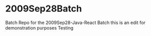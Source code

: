 # 2009Sep28Batch
Batch Repo for the 2009Sep28-Java-React Batch
this is an edit for demonstration purposes
Testing
